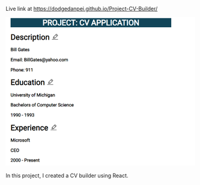 Live link at https://dodgedanpei.github.io/Project-CV-Builder/

![Screenshot](https://github.com/dodgedanpei/Project-CV-Builder/blob/main/screenshot.PNG)

In this project, I created a CV builder using React.
